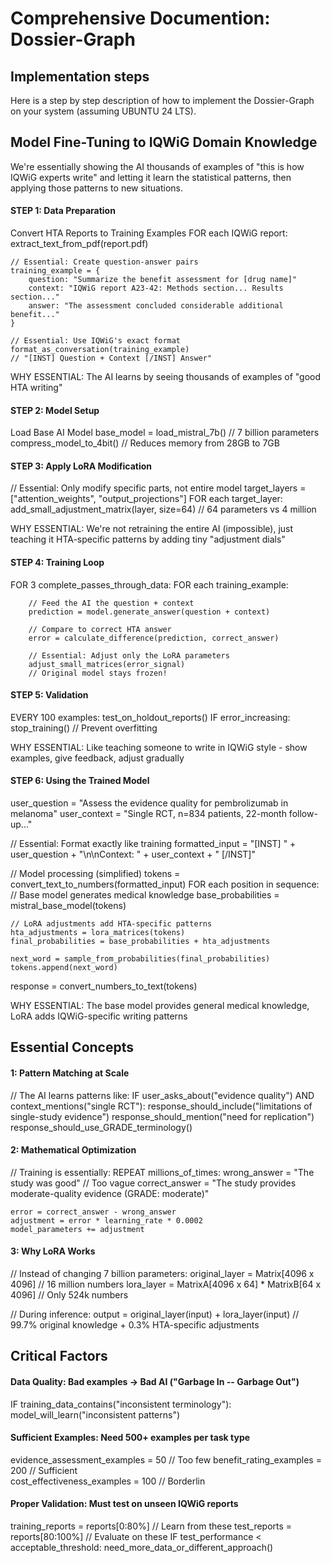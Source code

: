 # Comprehensive Documention: Dossier-Graph


## Implementation steps

Here is a step by step description of how to implement the Dossier-Graph on your system (assuming UBUNTU 24 LTS).

## Model Fine-Tuning to IQWiG Domain Knowledge

We're essentially showing the AI thousands of examples of "this is how IQWiG experts write" and letting it learn the statistical patterns, then applying those patterns to new situations.

#### STEP 1:  Data Preparation
Convert HTA Reports to Training Examples
FOR each IQWiG report:
    extract_text_from_pdf(report.pdf)
    
    // Essential: Create question-answer pairs
    training_example = {
        question: "Summarize the benefit assessment for [drug name]"
        context: "IQWiG report A23-42: Methods section... Results section..."  
        answer: "The assessment concluded considerable additional benefit..."
    }
    
    // Essential: Use IQWiG's exact format
    format_as_conversation(training_example)
    // "[INST] Question + Context [/INST] Answer"

WHY ESSENTIAL: The AI learns by seeing thousands of examples of "good HTA writing"

#### STEP 2: Model Setup
Load Base AI Model
base_model = load_mistral_7b()  // 7 billion parameters
compress_model_to_4bit()        // Reduces memory from 28GB to 7GB


#### STEP 3: Apply LoRA Modification
// Essential: Only modify specific parts, not entire model
target_layers = ["attention_weights", "output_projections"] 
FOR each target_layer:
    add_small_adjustment_matrix(layer, size=64)  // 64 parameters vs 4 million

WHY ESSENTIAL: We're not retraining the entire AI (impossible), just teaching it 
HTA-specific patterns by adding tiny "adjustment dials"


#### STEP 4: Training Loop
FOR 3 complete_passes_through_data:
    FOR each training_example:
        
        // Feed the AI the question + context
        prediction = model.generate_answer(question + context)
        
        // Compare to correct HTA answer
        error = calculate_difference(prediction, correct_answer)
        
        // Essential: Adjust only the LoRA parameters
        adjust_small_matrices(error_signal)
        // Original model stays frozen!
        
#### STEP 5: Validation  
EVERY 100 examples:
    test_on_holdout_reports()
    IF error_increasing:
        stop_training()  // Prevent overfitting

WHY ESSENTIAL: Like teaching someone to write in IQWiG style - show examples, 
give feedback, adjust gradually

#### STEP 6: Using the Trained Model
user_question = "Assess the evidence quality for pembrolizumab in melanoma"
user_context = "Single RCT, n=834 patients, 22-month follow-up..."

// Essential: Format exactly like training
formatted_input = "[INST] " + user_question + "\n\nContext: " + user_context + " [/INST]"

// Model processing (simplified)
tokens = convert_text_to_numbers(formatted_input)
FOR each position in sequence:
    // Base model generates medical knowledge
    base_probabilities = mistral_base_model(tokens)
    
    // LoRA adjustments add HTA-specific patterns  
    hta_adjustments = lora_matrices(tokens)
    final_probabilities = base_probabilities + hta_adjustments
    
    next_word = sample_from_probabilities(final_probabilities)
    tokens.append(next_word)

response = convert_numbers_to_text(tokens)

WHY ESSENTIAL: The base model provides general medical knowledge, 
LoRA adds IQWiG-specific writing patterns

## Essential Concepts

#### 1: Pattern Matching at Scale

// The AI learns patterns like:
IF user_asks_about("evidence quality") AND context_mentions("single RCT"):
    response_should_include("limitations of single-study evidence")
    response_should_mention("need for replication") 
    response_should_use_GRADE_terminology()


#### 2: Mathematical Optimization

// Training is essentially:
REPEAT millions_of_times:
    wrong_answer = "The study was good"  // Too vague
    correct_answer = "The study provides moderate-quality evidence (GRADE: moderate)"
    
    error = correct_answer - wrong_answer
    adjustment = error * learning_rate * 0.0002
    model_parameters += adjustment
    
#### 3: Why LoRA Works

// Instead of changing 7 billion parameters:
original_layer = Matrix[4096 x 4096]  // 16 million numbers
lora_layer = MatrixA[4096 x 64] * MatrixB[64 x 4096]  // Only 524k numbers

// During inference:
output = original_layer(input) + lora_layer(input)
// 99.7% original knowledge + 0.3% HTA-specific adjustments


## Critical Factors

#### Data Quality: Bad examples → Bad AI ("Garbage In -- Garbage Out")

IF training_data_contains("inconsistent terminology"):
    model_will_learn("inconsistent patterns")
    
#### Sufficient Examples: Need 500+ examples per task type

evidence_assessment_examples = 50   // Too few
benefit_rating_examples = 200       // Sufficient  
cost_effectiveness_examples = 100   // Borderlin


#### Proper Validation: Must test on unseen IQWiG reports

training_reports = reports[0:80%]    // Learn from these
test_reports = reports[80:100%]      // Evaluate on these
IF test_performance < acceptable_threshold:
    need_more_data_or_different_approach()
